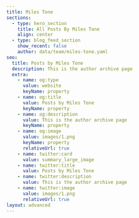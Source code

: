 ```yaml
---
title: Miles Tone
sections:
  - type: hero_section
    title: All Posts By Miles Tone
    align: center
  - type: blog_feed_section
    show_recent: false
    author: data/team/miles-tone.yaml
seo:
  title: Posts by Miles Tone
  description: This is the author archive page
  extra:
    - name: og:type
      value: website
      keyName: property
    - name: og:title
      value: Posts by Miles Tone
      keyName: property
    - name: og:description
      value: This is the author archive page
      keyName: property
    - name: og:image
      value: images/1.png
      keyName: property
      relativeUrl: true
    - name: twitter:card
      value: summary_large_image
    - name: twitter:title
      value: Posts by Miles Tone
    - name: twitter:description
      value: This is the author archive page
    - name: twitter:image
      value: images/1.png
      relativeUrl: true
layout: advanced
---
```

